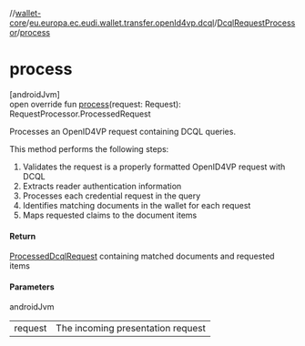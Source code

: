 //[wallet-core](../../../index.md)/[eu.europa.ec.eudi.wallet.transfer.openId4vp.dcql](../index.md)/[DcqlRequestProcessor](index.md)/[process](process.md)

# process

[androidJvm]\
open override fun [process](process.md)(request: Request): RequestProcessor.ProcessedRequest

Processes an OpenID4VP request containing DCQL queries.

This method performs the following steps:

1. 
   Validates the request is a properly formatted OpenID4VP request with DCQL
2. 
   Extracts reader authentication information
3. 
   Processes each credential request in the query
4. 
   Identifies matching documents in the wallet for each request
5. 
   Maps requested claims to the document items

#### Return

[ProcessedDcqlRequest](../-processed-dcql-request/index.md) containing matched documents and requested items

#### Parameters

androidJvm

| | |
|---|---|
| request | The incoming presentation request |
